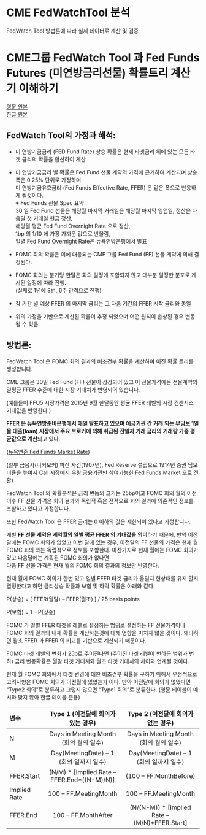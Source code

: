 # CME FedWatchTool 분석
FedWatch Tool 방법론에 따라 실제 데이터로 계산 및 검증  

# **CME그룹 FedWatch Tool 과 Fed Funds Futures (미연방금리선물) 확률트리 계산기 이해하기**
[영문 원본](https://www.cmegroup.com/education/demos-and-tutorials/fed-funds-futures-probability-tree-calculator.html)  
[한글 원본](https://www.cmegroup.com/ko/education/fed-funds-futures-probability-tree-calculator.html)  
## **FedWatch Tool의 가정과 해석:**

- 미 연방기금금리 (FED Fund Rate) 상승 확률은 현재 타겟금리 위에 있는 모든 타겟 금리의 확률을 합산하여 계산
- 미 연방기금금리 별 확률은 Fed Fund 선물 계약의 가격에 근거하여 계산되며 상승폭은 0.25% 단위로 가정하며  
  미 연방기금유효금리 (Fed Funds Effective Rate, FFER) 은 같은 폭으로 반응하게 될것이다.   
  ※ Fed Funds 선물 Spec 요약  
    30 일 Fed Fund 선물은 해당월 마지막 거래일은 해당월 마지막 영업일, 정산은 다음달 첫 거래일 현금 정산,   
    해당월 평균 Fed Fund Overnight Rate 으로 정산,  
    1bp 의 1/10 에 가장 가까운 값으로 반올림,  
    일별 Fed Fund Overnight Rate은 뉴욕연방은행에서 발표
     
- FOMC 회의 확률은 이에 대응되는 CME 그룹 Fed  Fund (FF) 선물 계약에 의해 결정된다.
- FOMC 회의는 분기당 한달은 회의 일정에 포함되지 않고 대부분 일정한 분포로 게시된 일정에 따라 진행.   
  (실제로 1년에 8번, 6주 간격으로 진행)
- 각 기간 별 예상 FFER 의 마지막 금리는 그 다음 기간의 FFER 시작 금리와 동일
- 위의 가정을 기반으로 계산된 확률이 추정 되었으며 어떤 원칙이 손상된 경우 변동될 수 있음

## 방법론:

FedWatch Tool 은 FOMC 회의 결과의 비조건부 확률을 계산하여 이진 확률 트리를 생성합니다. 

CME 그룹은 30일 Fed Fund (FF) 선물이 상장되어 있고 이 선물가격에는 선물계약의 일평균 FFER 수준에 대한 시장 기대치가 반영되어 있습니다. 

(예를들어 FFU5 시장가격은 2015년 9월 한달동안 평균 FFER 레벨의 시장 컨센서스 기대값을 반영한다.) 

**FFER 은 뉴욕연방준비은행에서 매일 발표하고 있으며 예금기관 간 거래 되는 무담보 1일물 대출(loan) 시장에서 주요 브로커에 의해 취급된 전일자 거래 금리의 거래량 가중 평균값으로 계산**되고 있다.

([뉴욕연준 Fed Funds Market Rate](https://www.newyorkfed.org/markets/reference-rates/effr))

(일부 금융사(니커보커) 파산 사건(1907년), Fed Reserve 설립으로 1914년 증권 담보비율을 높여서 Call 시장에서 우량 금융기관만 참여가능한  Fed Funds Market 으로 전환)

FedWatch Tool 의 확률분석은 금리 변동의 크기는 25bp이고  FOMC 회의 월의 이전 이후 FF 선물 가격은 회의 결과와 독립적 혹은 전적으로 회의 결과에 의존적인 정보를 포함하고 있다고 가정합니다. 

또한 FedWatch Tool 은 FFER 금리는 0 이하의 값은 제한되어 있다고 가정합니다.  

개별 **FF 선물 계약은 계약월의 일별 평균 FFER 의 기대값을 의미**하기 때문에, 만약 이전 달에는 FOMC 회의가 없었고 이번 달에 있는 경우, 
이전달의 FF 선물의 가격은 현재 월 FOMC 회의 와는 독립적으로 정보를  포함한다. 마찬가지로 현재 월에는 FOMC 회의가 있고 다음달에는 계획된 FOMC 회의가 없다면  
다음 FF 선물 가격은 현재 월의 FOMC 회의 결과의 정보만 반영한다.  

현재 월에 FOMC 회의가 한번 있고 일별 FFER 타겟 금리가 올릴지 현상태를 유지 할지 결정한다고 하면 금리상승  확률과 보합 및 하락 확률은 아래와 같다.

P(상승) = [ FFER(월말) – FFER(월초) ] / 25 basis points

P(보합) = 1 – P(상승)

FOMC 가 일별 FFER 타겟을 레밸로 설정하든 범위로 설정하든 FF 선물가격이나 FOMC 회의 결과의 내재 확률을 계산하는것에 대해 영향을 미치지 않을 것이다. 왜냐하면 월초 FFER 과 FFER 의 비교를 기반으로 계산되기 때문이다. 

FOMC 타겟 레밸의 변화가 25b로 주어진다면 (주어진 타겟 레밸이 변하든 범위가 변하) 금리 변동확률은 월말 타겟 기대치와 월초 타겟 기대치의 차이와 연계될 것이다.

현재 월 FOMC 회의에서 타겟 변경에 대한 비조건부 확률을 구하기 위해서 우선적으로 고려사항은  FOMC 회의가 이전월에 있었는가 이다. 만약 이전달에 회의가 없었다면 “Type2 회의”로 분류하고 그렇지 않으면 “Type1 회의”로 분류한다. (영문 테이블이 예시와 맞지 않아 한글 테이블 준용)
  
변수|Type 1 (이전달에 회의가 있는 경우)|Type 2 (이전달에 회의가 없는 경우)|
|:---|:---:|:---:|
|N|Days in Meeting Month (회의 월의 일수)|Days in Meeting Month (회의 월의 일수)|
|M|Day(MeetingDate) – 1 (회의 일까지 일수)|Day(MeetingDate) – 1  (회의 일까지 일수)|
|FFER.Start|(N/M) * [Implied Rate – FFER.End*((N-M)/N)]|(100 – FF.MonthBefore)|
|Implied Rate|100 – FF.MeetingMonth|100 – FF.MeetingMonth|
|FFER.End|100 – FF.MonthAfter|(N/(N-M)) * [Implied Rate – (M/N)*FFER.Start]|

